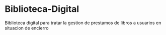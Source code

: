 # Biblioteca-Digital
Biblioteca digital para tratar la gestion de prestamos de libros a usuarios en situacion de encierro
